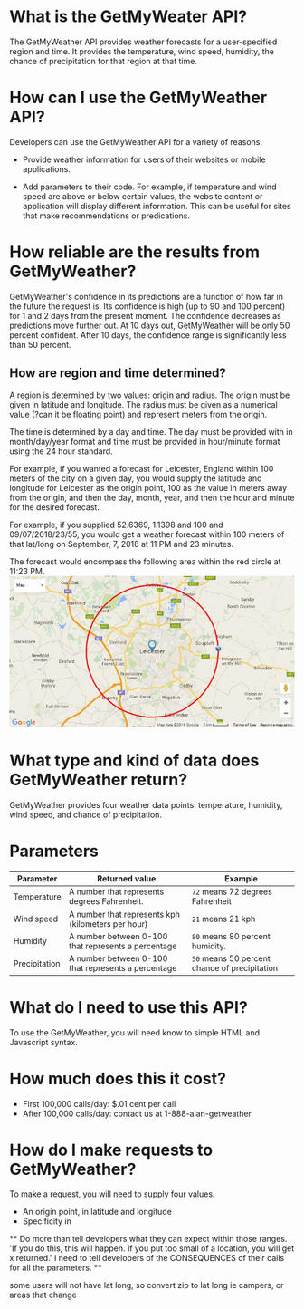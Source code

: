 # What is the GetMyWeater API?
The GetMyWeather API provides weather forecasts for a user-specified region and time. It provides the temperature, wind speed, humidity, the chance of precipitation for that region at that time.

# How can I use the GetMyWeather API?

Developers can use the GetMyWeather API for a variety of reasons.
* Provide weather information for users of their websites or mobile applications.

* Add parameters to their code. For example, if temperature and wind speed are above or below certain values, the website content or application will display different information. This can be useful for sites that make recommendations or predications.

# How reliable are the results from GetMyWeather?

GetMyWeather's confidence in its predictions are a function of how far in the future the request is. Its confidence is high (up to 90 and 100 percent) for 1 and 2 days from the present moment. The confidence decreases as predictions move further out. At 10 days out, GetMyWeather will be only 50 percent confident. After 10 days, the confidence range is significantly less than 50 percent.

## How are region and time determined?

A region is determined by two values: origin and radius. The origin must be given in latitude and longitude. The radius must be given as a numerical value (?can it be floating point) and represent meters from the origin.

The time is determined by a day and time. The day must be provided with in month/day/year format and time must be provided in hour/minute format using the 24 hour standard.

For example, if you wanted a forecast for Leicester, England within 100 meters of the city on a given day, you would supply the latitude and longitude for Leicester as the origin point, 100 as the value in meters away from the origin, and then the day, month, year, and then the hour and minute for the desired forecast.

For example, if you supplied 52.6369, 1.1398 and 100 and 09/07/2018/23/55, you would get a weather forecast within 100 meters of that lat/long on September, 7, 2018 at 11 PM and 23 minutes.

The forecast would encompass the following area within the red circle at 11:23 PM.
![image of Leicester with radius](/images/leicester-map-with-radius.jpg)


# What type and kind of data does GetMyWeather return?

GetMyWeather provides four weather data points: temperature, humidity, wind speed, and chance of precipitation.

# Parameters

Parameter | Returned value | Example
----------| ---------- | ---
Temperature |  A number that represents degrees Fahrenheit. | `72` means 72 degrees Fahrenheit
Wind speed | A number that represents kph (kilometers per hour) | `21` means 21 kph
Humidity | A number between 0-100 that represents a percentage| `80` means 80 percent humidity.
Precipitation | A number between 0-100 that represents a percentage| `50` means 50 percent chance of precipitation

# What do I need to use this API?

To use the GetMyWeather, you will need know to simple HTML and Javascript syntax.

# How much does this it cost?

- First 100,000 calls/day:  $.01 cent per call
- After 100,000 calls/day: contact us at 1-888-alan-getweather

# How do I make requests to GetMyWeather?

To make a request, you will need to supply four values.

- An origin point, in latitude and longitude
- Specificity in


** Do more than tell developers what they can expect within those ranges.
'If you do this, this will happen. If you put too small of a location, you will get x returned.' I need to tell developers of the CONSEQUENCES of their calls for all the parameters. **





some users will not have lat long, so convert zip to lat long ie campers, or areas that change
